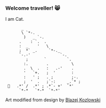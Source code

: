 ### Welcome traveller! 😸

I am Cat.
```
       _                        
       \ `*-.                    
        )   _ `-.                 
      .    : `.  .                
      :  _    '   \               
      ;  *` _.     `*-._          
      `-.-'             `-.       
         ;       `         `.     
        :.        .          \    
        .  \  .   :   .-'    .   
        '   `+.   ;  '       :   
        :   ' ;   . ;        ;-. 
        ;  '  .   ;`-:     _.`* ;
 🐛   .*' /  .*' ; .*`- +'  `*' 
      `*-*   `*-*  `*-*'

```
Art modified from design by [Blazej Kozlowski](https://www.asciiart.eu/animals/cats) 

<!---
- 👋 Hi, I’m @stickpenguin
- 👀 I’m interested in ...
- 🌱 I’m currently learning ...
- 💞️ I’m looking to collaborate on ...
- 📫 How to reach me ...

stickpenguin/stickpenguin is a ✨ special ✨ repository because its `README.md` (this file) appears on your GitHub profile.
You can click the Preview link to take a look at your changes.
--->
